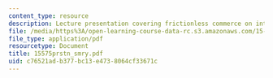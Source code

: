 ```yaml
---
content_type: resource
description: Lecture presentation covering frictionless commerce on internet.
file: /media/https%3A/open-learning-course-data-rc.s3.amazonaws.com/15-575-research-seminar-in-it-and-organizations-economic-perspectives-spring-2004/c76521adb377bc13e4738064cf33671c_15575prstn_smry.pdf
file_type: application/pdf
resourcetype: Document
title: 15575prstn_smry.pdf
uid: c76521ad-b377-bc13-e473-8064cf33671c
---
```

